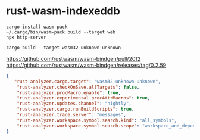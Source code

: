 # rust-wasm-indexeddb

```
cargo install wasm-pack
~/.cargo/bin/wasm-pack build --target web
npx http-server

cargo build --target wasm32-unknown-unknown
```

https://github.com/rustwasm/wasm-bindgen/pull/2012
https://github.com/rustwasm/wasm-bindgen/releases/tag/0.2.59

```json
{
   "rust-analyzer.cargo.target": "wasm32-unknown-unknown",
    "rust-analyzer.checkOnSave.allTargets": false,
    "rust-analyzer.procMacro.enable": true,
    "rust-analyzer.experimental.procAttrMacros": true,
    "rust-analyzer.updates.channel": "nightly",
    "rust-analyzer.cargo.runBuildScripts": true,
    "rust-analyzer.trace.server": "messages",
    "rust-analyzer.workspace.symbol.search.kind": "all_symbols",
    "rust-analyzer.workspace.symbol.search.scope": "workspace_and_dependencies"
}
```